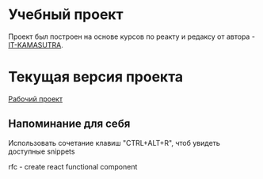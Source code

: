 
# Учебный проект
Проект был построен на основе курсов по реакту и редаксу от автора - [IT-KAMASUTRA](https://www.youtube.com/@ITKAMASUTRA).
# Текущая версия проекта 

[Рабочий проект](ссылка)

## Напоминание для себя

Использовать сочетание клавиш "CTRL+ALT+R", чтоб увидеть доступные snippets 

rfc - create react functional component